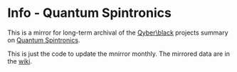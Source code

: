 # Info - Quantum Spintronics

This is a mirror for long-term archival of the [Qyber\black](https://qyber.black)
projects summary on [Quantum Spintronics](https://qyber.black/quantum-spintronics/info-quantum-spintronics).

This is just the code to update the mnirror monthly. The mirrored data are in the [wiki](https://github.com/xis10z/Info-Quantum-Spintronics/wiki).
